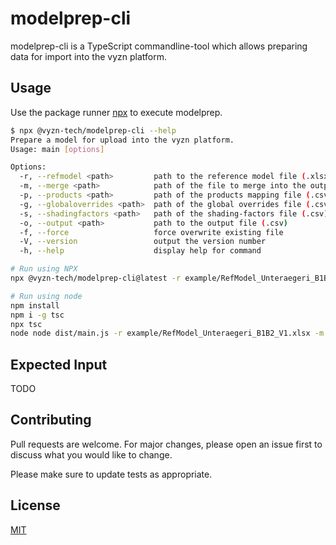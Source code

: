 # modelprep-cli

modelprep-cli is a TypeScript commandline-tool which allows preparing data for import into the vyzn platform.

## Usage

Use the package runner [npx](https://github.com/npm/npm/releases/tag/v5.2.0) to execute modelprep.

```bash
$ npx @vyzn-tech/modelprep-cli --help
Prepare a model for upload into the vyzn platform.
Usage: main [options]

Options:
  -r, --refmodel <path>         path to the reference model file (.xlsx)
  -m, --merge <path>            path of the file to merge into the output file (.csv)
  -p, --products <path>         path of the products mapping file (.csv)
  -g, --globaloverrides <path>  path of the global overrides file (.csv)
  -s, --shadingfactors <path>   path of the shading-factors file (.csv)
  -o, --output <path>           path to the output file (.csv)
  -f, --force                   force overwrite existing file
  -V, --version                 output the version number
  -h, --help                    display help for command
```

```bash
# Run using NPX
npx @vyzn-tech/modelprep-cli@latest -r example/RefModel_Unteraegeri_B1B2_V1.xlsx -m example/merge.csv -p example/products_mapping.csv -g example/overrides.csv -s example/shading_factors.csv -o output.csv -f

# Run using node
npm install
npm i -g tsc
npx tsc
node node dist/main.js -r example/RefModel_Unteraegeri_B1B2_V1.xlsx -m example/merge.csv -p example/products_mapping.csv -g example/overrides.csv -s example/shading_factors.csv -o output.csv -f
```

## Expected Input

TODO

## Contributing
Pull requests are welcome. For major changes, please open an issue first to discuss what you would like to change.

Please make sure to update tests as appropriate.

## License
[MIT](https://choosealicense.com/licenses/mit/)